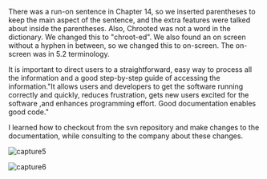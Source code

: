 There was a run-on sentence in Chapter 14, so we inserted parentheses to keep the main aspect
of the sentence, and the extra features were talked about inside the parentheses. Also, Chrooted was 
not a word in the dictionary. We changed this to "chroot-ed". We also found an on screen without
a hyphen in between, so we changed this to on-screen. The on-screen was in 5.2 terminology.

It is important to direct users to a straightforward, easy way to process all the information
and a good step-by-step guide of accessing the information."It allows users and developers to get the 
software running correctly and quickly, reduces frustration, gets new users excited for the software
,and enhances programming effort. Good documentation enables good code."

I learned how to checkout from the svn repository and make changes to the documentation,
while consulting to the company about these changes.


![capture5](https://cloud.githubusercontent.com/assets/16493078/13185142/97b17476-d70d-11e5-9235-bddc82b4d8da.PNG)

![capture6](https://cloud.githubusercontent.com/assets/16493078/13185194/d3a3ac24-d70d-11e5-859d-8c89cf684db1.PNG)


